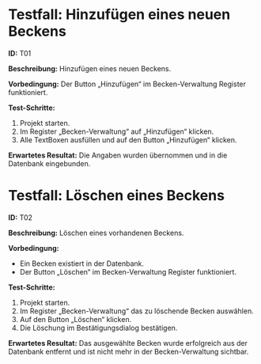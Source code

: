 # Testfall: Hinzufügen eines neuen Beckens

**ID:** T01

**Beschreibung:** Hinzufügen eines neuen Beckens.

**Vorbedingung:** Der Button „Hinzufügen“ im Becken-Verwaltung Register funktioniert.

**Test-Schritte:**

1.  Projekt starten.
2.  Im Register „Becken-Verwaltung“ auf „Hinzufügen“ klicken.
3.  Alle TextBoxen ausfüllen und auf den Button „Hinzufügen“ klicken.

**Erwartetes Resultat:** Die Angaben wurden übernommen und in die Datenbank eingebunden.

# Testfall: Löschen eines Beckens

**ID:** T02

**Beschreibung:** Löschen eines vorhandenen Beckens.

**Vorbedingung:**
* Ein Becken existiert in der Datenbank.
* Der Button „Löschen“ im Becken-Verwaltung Register funktioniert.

**Test-Schritte:**

1.  Projekt starten.
2.  Im Register „Becken-Verwaltung“ das zu löschende Becken auswählen.
3.  Auf den Button „Löschen“ klicken.
4.  Die Löschung im Bestätigungsdialog bestätigen.

**Erwartetes Resultat:** Das ausgewählte Becken wurde erfolgreich aus der Datenbank entfernt und ist nicht mehr in der Becken-Verwaltung sichtbar.